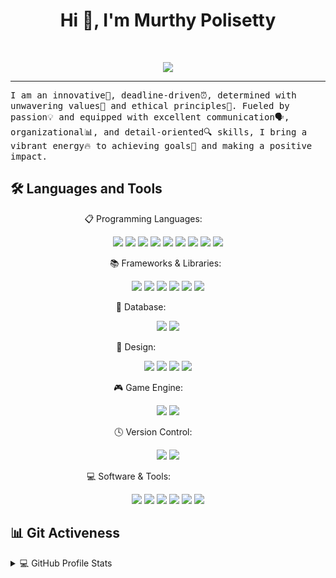 
<h1 align="center">Hi 👋, I'm Murthy Polisetty</h1>

<br/>

<p align="center">
  <a href="https://github.com/DenverCoder1/readme-typing-svg"><img src="https://readme-typing-svg.herokuapp.com?lines=Computer+Science+Student;Graphic+Designer;AI%20|%20ML%20|%20DS%20Enthusiast&center=true&width=380&height=45"></a>
</p>
<hr/>

<samp>
I am an innovative🚀, deadline-driven⏰, determined with unwavering values🌟 and ethical principles🤝. Fueled by passion💡 and equipped with excellent communication🗣️, organizational📊, and detail-oriented🔍 skills, I bring a vibrant energy🔥 to achieving goals🎯 and making a positive impact.
</samp>


<!---------------------------------------------------------Languages and Tools:----------------------------------------------------------------------------------------->  

  ## 🛠️ Languages and Tools 
 
  
<div style="text-align:center;">

   📋 Programming Languages: &nbsp; &nbsp; &nbsp; &nbsp; &nbsp; &nbsp; &nbsp; &nbsp; &nbsp; &nbsp; 
<p>  
  <img  src="https://img.shields.io/badge/C%23-239120?style=for-the-badge&logo=c-sharp&logoColor=white" />
  <img  src="https://img.shields.io/badge/CSS3-1572B6?style=for-the-badge&logo=css3&logoColor=white" />
  <img  src="https://img.shields.io/badge/HTML5-E34F26?style=for-the-badge&logo=html5&logoColor=white" />
  <img  src="https://img.shields.io/badge/javascript-%23323330.svg?style=for-the-badge&logo=javascript&logoColor=%23F7DF1E" />
  <img  src="https://img.shields.io/badge/node.js-6DA55F?style=for-the-badge&logo=node.js&logoColor=white" />
  <img  src="https://img.shields.io/badge/php-%23777BB4.svg?style=for-the-badge&logo=php&logoColor=white" />
 <img  src="https://img.shields.io/badge/python-3670A0?style=for-the-badge&logo=python&logoColor=ffdd54" />
<img  src="https://img.shields.io/badge/latex-%23008080.svg?style=for-the-badge&logo=latex&logoColor=white" />
<img  src="https://img.shields.io/badge/scala-%23DC322F.svg?style=for-the-badge&logo=scala&logoColor=white" />
</p> 

 📚 Frameworks & Libraries: &nbsp; 
<p>
   <img  src="https://img.shields.io/badge/-Arduino-00979D?style=for-the-badge&logo=Arduino&logoColor=white" />
   <img  src="https://img.shields.io/badge/Keras-%23D00000.svg?style=for-the-badge&logo=Keras&logoColor=white" />
   <img  src="https://img.shields.io/badge/numpy-%23013243.svg?style=for-the-badge&logo=numpy&logoColor=white" />
   <img  src="https://img.shields.io/badge/pandas-%23150458.svg?style=for-the-badge&logo=pandas&logoColor=white" />
   <img  src="https://img.shields.io/badge/react-%2320232a.svg?style=for-the-badge&logo=react&logoColor=%2361DAFB" />
   <img  src="https://img.shields.io/badge/TensorFlow-%23FF6F00.svg?style=for-the-badge&logo=TensorFlow&logoColor=white" />
</p> 

  💾 Database: &nbsp; &nbsp; &nbsp; &nbsp; &nbsp; &nbsp; &nbsp; &nbsp; &nbsp; &nbsp; &nbsp; 
<p>
 <img  src="https://img.shields.io/badge/MongoDB-%234ea94b.svg?style=for-the-badge&logo=mongodb&logoColor=white" />
 <img  src="https://img.shields.io/badge/mysql-%2300f.svg?style=for-the-badge&logo=mysql&logoColor=white" />
</p> 
       
  🎨 Design: &nbsp; &nbsp; &nbsp; &nbsp; &nbsp; &nbsp; &nbsp; &nbsp; &nbsp; &nbsp; &nbsp; &nbsp; &nbsp;
<p>
  <img  src="https://img.shields.io/badge/Adobe%20Photoshop-31A8FF?style=for-the-badge&logo=Adobe%20Photoshop&logoColor=black" />
  <img  src="https://img.shields.io/badge/Adobe%20Premiere%20Pro-9999FF?style=for-the-badge&logo=Adobe%20Premiere%20Pro&logoColor=white" />
  <img  src="https://img.shields.io/badge/Canva-%2300C4CC.svg?&style=for-the-badge&logo=Canva&logoColor=white" />
  <img  src="https://img.shields.io/badge/Figma-F24E1E?style=for-the-badge&logo=figma&logoColor=white" />
</p>  
  
  🎮 Game Engine: &nbsp; &nbsp; &nbsp; &nbsp; &nbsp; &nbsp; &nbsp; &nbsp; 
<p>  
 <img  src="https://img.shields.io/badge/Unity-100000?style=for-the-badge&logo=unity&logoColor=white" />
 <img  src="https://img.shields.io/badge/-Unreal%20Engine-313131?style=for-the-badge&logo=unreal-engine&logoColor=white" />
</p>   
 
  🕓 Version Control: &nbsp; &nbsp; &nbsp; &nbsp; &nbsp; &nbsp; 
 <p> 
  <img  src="https://img.shields.io/badge/git-%23F05033.svg?style=for-the-badge&logo=git&logoColor=white" />
  <img  src="https://img.shields.io/badge/github-%23121011.svg?style=for-the-badge&logo=github&logoColor=white" />
</p>   

  💻 Software & Tools: &nbsp; &nbsp; &nbsp; &nbsp; &nbsp; &nbsp; &nbsp; &nbsp; &nbsp; &nbsp; &nbsp; &nbsp; &nbsp; &nbsp; &nbsp; &nbsp; 
<p>  
  <img  src="https://img.shields.io/badge/Eclipse-2C2255?style=for-the-badge&logo=eclipse&logoColor=white" />
  <img  src="https://img.shields.io/badge/Visual_Studio_Code-0078D4?style=for-the-badge&logo=visual%20studio%20code&logoColor=white" />
 <img  src="https://img.shields.io/badge/jupyter-%23FA0F00.svg?style=for-the-badge&logo=jupyter&logoColor=white" />
 <img  src="https://img.shields.io/badge/Microsoft_Office-D83B01?style=for-the-badge&logo=microsoft-office&logoColor=white" />
 <img  src="https://img.shields.io/badge/-Stackoverflow-FE7A16?style=for-the-badge&logo=stack-overflow&logoColor=white" />
 <img  src="https://img.shields.io/badge/Brave-FB542B?style=for-the-badge&logo=Brave&logoColor=white" />
</p> 
  </div>
<be>

<!---------------------------------------------------------Github Information----------------------------------------------------------------------------------------->  
## 📊 Git Activeness

<!-- https://github.com/anuraghazra/github-readme-stats -->
<details> 
  <summary>💻 GitHub Profile Stats</summary>
  <br/>
    <a href="https://github.com/anuraghazra/github-readme-stats"><img alt="Yashita's Github Stats" src="https://github-readme-stats.vercel.app/api?username=Murthypsty0419&show_icons=true&count_private=true&theme=react&hide_border=true&bg_color=1F222E&title_color=F85D7F&icon_color=F8D866" height="192px"/></a>
  <a href="https://github.com/anuraghazra/github-readme-stats"><img alt="Yashita's Top Languages" src="https://github-readme-stats.vercel.app/api/top-langs/?username=Murthypsty0419&langs_count=8&layout=compact&theme=react&hide_border=true&bg_color=1F222E&title_color=F85D7F&icon_color=F8D866" height="192px"/></a>
  <br/>
  <b>Note:</b> Top languages is only a metric of the languages my public code consists of and doesn't reflect experience or skill level.
</details>
